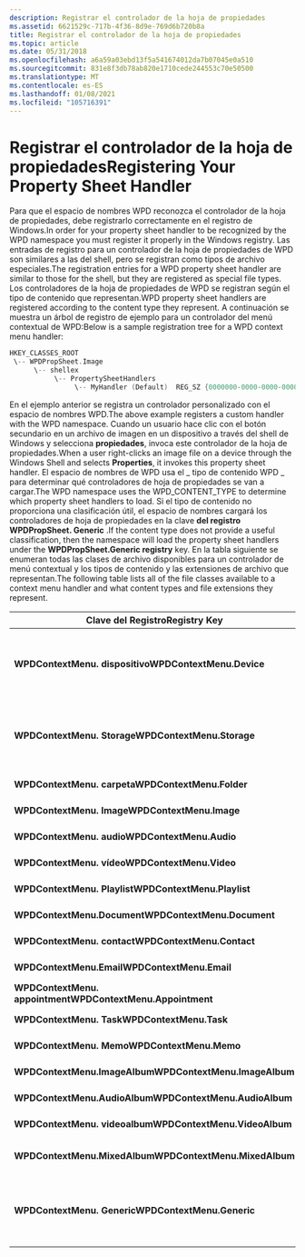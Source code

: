 ```yaml
---
description: Registrar el controlador de la hoja de propiedades
ms.assetid: 6621529c-717b-4f36-8d9e-769d6b720b8a
title: Registrar el controlador de la hoja de propiedades
ms.topic: article
ms.date: 05/31/2018
ms.openlocfilehash: a6a59a03ebd13f5a541674012da7b07045e0a510
ms.sourcegitcommit: 831e8f3db78ab820e1710cede244553c70e50500
ms.translationtype: MT
ms.contentlocale: es-ES
ms.lasthandoff: 01/08/2021
ms.locfileid: "105716391"
---
```

# <a name="registering-your-property-sheet-handler"></a><span data-ttu-id="98913-103">Registrar el controlador de la hoja de propiedades</span><span class="sxs-lookup"><span data-stu-id="98913-103">Registering Your Property Sheet Handler</span></span>

<span data-ttu-id="98913-104">Para que el espacio de nombres WPD reconozca el controlador de la hoja de propiedades, debe registrarlo correctamente en el registro de Windows.</span><span class="sxs-lookup"><span data-stu-id="98913-104">In order for your property sheet handler to be recognized by the WPD namespace you must register it properly in the Windows registry.</span></span> <span data-ttu-id="98913-105">Las entradas de registro para un controlador de la hoja de propiedades de WPD son similares a las del shell, pero se registran como tipos de archivo especiales.</span><span class="sxs-lookup"><span data-stu-id="98913-105">The registration entries for a WPD property sheet handler are similar to those for the shell, but they are registered as special file types.</span></span> <span data-ttu-id="98913-106">Los controladores de la hoja de propiedades de WPD se registran según el tipo de contenido que representan.</span><span class="sxs-lookup"><span data-stu-id="98913-106">WPD property sheet handlers are registered according to the content type they represent.</span></span> <span data-ttu-id="98913-107">A continuación se muestra un árbol de registro de ejemplo para un controlador del menú contextual de WPD:</span><span class="sxs-lookup"><span data-stu-id="98913-107">Below is a sample registration tree for a WPD context menu handler:</span></span>


```C++
HKEY_CLASSES_ROOT
 \-- WPDPropSheet.Image
      \-- shellex
           \-- PropertySheetHandlers
                \-- MyHandler (Default)  REG_SZ {0000000-0000-0000-0000-000000000000}

```



<span data-ttu-id="98913-108">En el ejemplo anterior se registra un controlador personalizado con el espacio de nombres WPD.</span><span class="sxs-lookup"><span data-stu-id="98913-108">The above example registers a custom handler with the WPD namespace.</span></span> <span data-ttu-id="98913-109">Cuando un usuario hace clic con el botón secundario en un archivo de imagen en un dispositivo a través del shell de Windows y selecciona **propiedades**, invoca este controlador de la hoja de propiedades.</span><span class="sxs-lookup"><span data-stu-id="98913-109">When a user right-clicks an image file on a device through the Windows Shell and selects **Properties**, it invokes this property sheet handler.</span></span> <span data-ttu-id="98913-110">El espacio de nombres de WPD usa el \_ tipo de contenido WPD \_ para determinar qué controladores de hoja de propiedades se van a cargar.</span><span class="sxs-lookup"><span data-stu-id="98913-110">The WPD namespace uses the WPD\_CONTENT\_TYPE to determine which property sheet handlers to load.</span></span> <span data-ttu-id="98913-111">Si el tipo de contenido no proporciona una clasificación útil, el espacio de nombres cargará los controladores de hoja de propiedades en la clave **del registro WPDPropSheet. Generic** .</span><span class="sxs-lookup"><span data-stu-id="98913-111">If the content type does not provide a useful classification, then the namespace will load the property sheet handlers under the **WPDPropSheet.Generic registry** key.</span></span> <span data-ttu-id="98913-112">En la tabla siguiente se enumeran todas las clases de archivo disponibles para un controlador de menú contextual y los tipos de contenido y las extensiones de archivo que representan.</span><span class="sxs-lookup"><span data-stu-id="98913-112">The following table lists all of the file classes available to a context menu handler and what content types and file extensions they represent.</span></span>



| <span data-ttu-id="98913-113">Clave del Registro</span><span class="sxs-lookup"><span data-stu-id="98913-113">Registry Key</span></span>                   | <span data-ttu-id="98913-114">Tipo de contenido de WPD</span><span class="sxs-lookup"><span data-stu-id="98913-114">WPD Content Type</span></span>                                                                                                               |
|--------------------------------|--------------------------------------------------------------------------------------------------------------------------------|
| <span data-ttu-id="98913-115">**WPDContextMenu. dispositivo**</span><span class="sxs-lookup"><span data-stu-id="98913-115">**WPDContextMenu.Device**</span></span>      | <span data-ttu-id="98913-116">Al registrarse en esta clave, se habilita el controlador de menú contextual en el nivel de dispositivo.</span><span class="sxs-lookup"><span data-stu-id="98913-116">Registering under this key enables your context menu handler at the device level.</span></span> <span data-ttu-id="98913-117">(Haga clic con el botón derecho en un dispositivo).</span><span class="sxs-lookup"><span data-stu-id="98913-117">(Right-click on a device.)</span></span>                   |
| <span data-ttu-id="98913-118">**WPDContextMenu. Storage**</span><span class="sxs-lookup"><span data-stu-id="98913-118">**WPDContextMenu.Storage**</span></span>     | <span data-ttu-id="98913-119">Al registrarse en esta clave, se habilita el controlador de menú contextual en el nivel de almacenamiento.</span><span class="sxs-lookup"><span data-stu-id="98913-119">Registering under this key enables your context menu handler at the storage level.</span></span> <span data-ttu-id="98913-120">(Haga clic con el botón derecho en un almacenamiento).</span><span class="sxs-lookup"><span data-stu-id="98913-120">(Right-click on a storage.)</span></span>                 |
| <span data-ttu-id="98913-121">**WPDContextMenu. carpeta**</span><span class="sxs-lookup"><span data-stu-id="98913-121">**WPDContextMenu.Folder**</span></span>      | <span data-ttu-id="98913-122">\_carpeta de \_ tipo de contenido de WPD \_</span><span class="sxs-lookup"><span data-stu-id="98913-122">WPD\_CONTENT\_TYPE\_FOLDER</span></span>                                                                                                     |
| <span data-ttu-id="98913-123">**WPDContextMenu. Image**</span><span class="sxs-lookup"><span data-stu-id="98913-123">**WPDContextMenu.Image**</span></span>       | <span data-ttu-id="98913-124">\_imagen de \_ tipo de contenido de WPD \_</span><span class="sxs-lookup"><span data-stu-id="98913-124">WPD\_CONTENT\_TYPE\_IMAGE</span></span>                                                                                                      |
| <span data-ttu-id="98913-125">**WPDContextMenu. audio**</span><span class="sxs-lookup"><span data-stu-id="98913-125">**WPDContextMenu.Audio**</span></span>       | <span data-ttu-id="98913-126">tipo de contenido de WPD ( \_ \_ \_ audio)</span><span class="sxs-lookup"><span data-stu-id="98913-126">WPD\_CONTENT\_TYPE\_AUDIO</span></span>                                                                                                      |
| <span data-ttu-id="98913-127">**WPDContextMenu. vídeo**</span><span class="sxs-lookup"><span data-stu-id="98913-127">**WPDContextMenu.Video**</span></span>       | <span data-ttu-id="98913-128">vídeo sobre el tipo de contenido de WPD \_ \_ \_</span><span class="sxs-lookup"><span data-stu-id="98913-128">WPD\_CONTENT\_TYPE\_VIDEO</span></span>                                                                                                      |
| <span data-ttu-id="98913-129">**WPDContextMenu. Playlist**</span><span class="sxs-lookup"><span data-stu-id="98913-129">**WPDContextMenu.Playlist**</span></span>    | <span data-ttu-id="98913-130">\_lista de \_ reproducción de tipo de contenido de WPD \_</span><span class="sxs-lookup"><span data-stu-id="98913-130">WPD\_CONTENT\_TYPE\_PLAYLIST</span></span>                                                                                                   |
| <span data-ttu-id="98913-131">**WPDContextMenu.Document**</span><span class="sxs-lookup"><span data-stu-id="98913-131">**WPDContextMenu.Document**</span></span>    | <span data-ttu-id="98913-132">\_documento de \_ tipo de contenido de WPD \_</span><span class="sxs-lookup"><span data-stu-id="98913-132">WPD\_CONTENT\_TYPE\_DOCUMENT</span></span>                                                                                                   |
| <span data-ttu-id="98913-133">**WPDContextMenu. contact**</span><span class="sxs-lookup"><span data-stu-id="98913-133">**WPDContextMenu.Contact**</span></span>     | <span data-ttu-id="98913-134">\_contacto del \_ tipo de contenido de WPD \_</span><span class="sxs-lookup"><span data-stu-id="98913-134">WPD\_CONTENT\_TYPE\_CONTACT</span></span>                                                                                                    |
| <span data-ttu-id="98913-135">**WPDContextMenu.Email**</span><span class="sxs-lookup"><span data-stu-id="98913-135">**WPDContextMenu.Email**</span></span>       | <span data-ttu-id="98913-136">\_ \_ correo electrónico de tipo de contenido de WPD \_</span><span class="sxs-lookup"><span data-stu-id="98913-136">WPD\_CONTENT\_TYPE\_EMAIL</span></span>                                                                                                      |
| <span data-ttu-id="98913-137">**WPDContextMenu. appointment**</span><span class="sxs-lookup"><span data-stu-id="98913-137">**WPDContextMenu.Appointment**</span></span> | <span data-ttu-id="98913-138">\_cita de \_ tipo de contenido de WPD \_</span><span class="sxs-lookup"><span data-stu-id="98913-138">WPD\_CONTENT\_TYPE\_APPOINTMENT</span></span>                                                                                                |
| <span data-ttu-id="98913-139">**WPDContextMenu. Task**</span><span class="sxs-lookup"><span data-stu-id="98913-139">**WPDContextMenu.Task**</span></span>        | <span data-ttu-id="98913-140">tipo de contenido de WPD, \_ \_ \_ tarea</span><span class="sxs-lookup"><span data-stu-id="98913-140">WPD\_CONTENT\_TYPE\_TASK</span></span>                                                                                                       |
| <span data-ttu-id="98913-141">**WPDContextMenu. Memo**</span><span class="sxs-lookup"><span data-stu-id="98913-141">**WPDContextMenu.Memo**</span></span>        | <span data-ttu-id="98913-142">tipo de contenido de WPD, \_ \_ \_ memorando</span><span class="sxs-lookup"><span data-stu-id="98913-142">WPD\_CONTENT\_TYPE\_MEMO</span></span>                                                                                                       |
| <span data-ttu-id="98913-143">**WPDContextMenu.ImageAlbum**</span><span class="sxs-lookup"><span data-stu-id="98913-143">**WPDContextMenu.ImageAlbum**</span></span>  | <span data-ttu-id="98913-144">\_álbum de \_ imagen del tipo de contenido de WPD \_ \_</span><span class="sxs-lookup"><span data-stu-id="98913-144">WPD\_CONTENT\_TYPE\_IMAGE\_ALBUM</span></span>                                                                                               |
| <span data-ttu-id="98913-145">**WPDContextMenu.AudioAlbum**</span><span class="sxs-lookup"><span data-stu-id="98913-145">**WPDContextMenu.AudioAlbum**</span></span>  | <span data-ttu-id="98913-146">tipo de contenido de WPD \_ \_ \_ álbum de audio \_</span><span class="sxs-lookup"><span data-stu-id="98913-146">WPD\_CONTENT\_TYPE\_AUDIO\_ALBUM</span></span>                                                                                               |
| <span data-ttu-id="98913-147">**WPDContextMenu. videoalbum**</span><span class="sxs-lookup"><span data-stu-id="98913-147">**WPDContextMenu.VideoAlbum**</span></span>  | <span data-ttu-id="98913-148">tipo de contenido de WPD \_ \_ \_ álbum de vídeo \_</span><span class="sxs-lookup"><span data-stu-id="98913-148">WPD\_CONTENT\_TYPE\_VIDEO\_ALBUM</span></span>                                                                                               |
| <span data-ttu-id="98913-149">**WPDContextMenu.MixedAlbum**</span><span class="sxs-lookup"><span data-stu-id="98913-149">**WPDContextMenu.MixedAlbum**</span></span>  | <span data-ttu-id="98913-150">\_álbum de \_ \_ contenido mixto \_ de tipo de contenido de \_ WPD</span><span class="sxs-lookup"><span data-stu-id="98913-150">WPD\_CONTENT\_TYPE\_MIXED\_CONTENT\_ALBUM</span></span>                                                                                      |
| <span data-ttu-id="98913-151">**WPDContextMenu. Generic**</span><span class="sxs-lookup"><span data-stu-id="98913-151">**WPDContextMenu.Generic**</span></span>     | <span data-ttu-id="98913-152">tipo de contenido de WPD no \_ \_ \_ especificado</span><span class="sxs-lookup"><span data-stu-id="98913-152">WPD\_CONTENT\_TYPE\_UNSPECIFIED</span></span><br/> <span data-ttu-id="98913-153">\_ \_ archivo genérico de tipo de contenido de \_ WPD \_</span><span class="sxs-lookup"><span data-stu-id="98913-153">WPD\_CONTENT\_TYPE\_GENERIC\_FILE</span></span><br/> <span data-ttu-id="98913-154">\_programa de \_ tipo de contenido de WPD \_</span><span class="sxs-lookup"><span data-stu-id="98913-154">WPD\_CONTENT\_TYPE\_PROGRAM</span></span><br/> |



 

 

 




